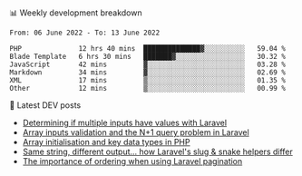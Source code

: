 📊 Weekly development breakdown
<!--START_SECTION:waka-->

```text
From: 06 June 2022 - To: 13 June 2022

PHP              12 hrs 40 mins  ██████████████▓░░░░░░░░░░   59.04 %
Blade Template   6 hrs 30 mins   ███████▓░░░░░░░░░░░░░░░░░   30.32 %
JavaScript       42 mins         ▓░░░░░░░░░░░░░░░░░░░░░░░░   03.28 %
Markdown         34 mins         ▓░░░░░░░░░░░░░░░░░░░░░░░░   02.69 %
XML              17 mins         ▒░░░░░░░░░░░░░░░░░░░░░░░░   01.35 %
Other            12 mins         ▒░░░░░░░░░░░░░░░░░░░░░░░░   00.99 %
```

<!--END_SECTION:waka-->

📕 Latest DEV posts
<!-- BLOG-POST-LIST:START -->
- [Determining if multiple inputs have values with Laravel](https://dev.to/michaelvickersuk/determining-if-multiple-inputs-have-values-with-laravel-km6)
- [Array inputs validation and the N+1 query problem in Laravel](https://dev.to/michaelvickersuk/array-inputs-validation-and-the-n1-query-problem-in-laravel-2agb)
- [Array initialisation and key data types in PHP](https://dev.to/michaelvickersuk/array-initialisation-and-key-data-types-in-php-1e5b)
- [Same string, different output... how Laravel&#39;s slug &amp; snake helpers differ](https://dev.to/michaelvickersuk/same-string-different-output-how-laravels-slug-snake-helpers-differ-1ccj)
- [The importance of ordering when using Laravel pagination](https://dev.to/michaelvickersuk/the-importance-of-ordering-when-using-laravel-pagination-1e37)
<!-- BLOG-POST-LIST:END -->
